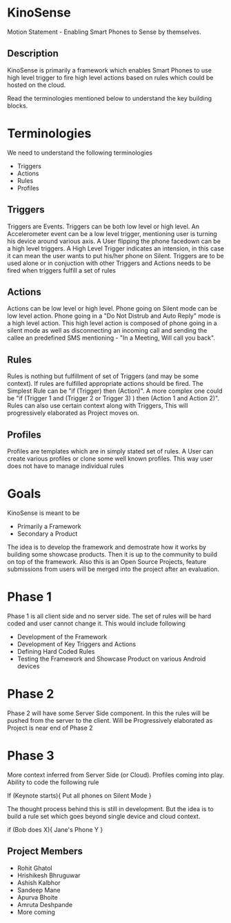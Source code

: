 KinoSense
=========

Motion Statement - Enabling Smart Phones to Sense by themselves.

Description
------
KinoSense is primarily a framework which enables Smart Phones to use high level trigger to fire high level actions based on rules which could be hosted on the cloud.

Read the terminologies mentioned below to understand the key building blocks.

Terminologies
===========

We need to understand the following terminologies

* Triggers
* Actions
* Rules
* Profiles

Triggers
----
Triggers are Events. Triggers can be both low level or high level. An Accelerometer event can be a low level trigger, mentioning user is turning his device around various axis. A User flipping the phone facedown can be a high level triggers. A High Level Trigger indicates an intension, in this case it can mean the user wants to put his/her phone on Silent. Triggers are to be used alone or in conjuction with other Triggers and Actions needs to be fired when triggers fulfill a set of rules

Actions
----
Actions can be low level or high level. Phone going on Silent mode can be low level action. Phone going in a "Do Not Distrub and Auto Reply" mode is a high level action. This high level action is composed of phone going in a silent mode as well as disconnecting an incoming call and sending the callee an predefined SMS mentioning - "In a Meeting, Will call you back".

Rules
----
Rules is nothing but fulfillment of set of Triggers (and may be some context). If rules are fulfilled appropriate actions should be fired. The Simplest Rule can be "if (Trigger) then (Action)". A more complex one could be "if (Trigger 1 and (Trigger 2  or Trigger 3) ) then (Action 1 and Action 2)".
Rules can also use certain context along with Triggers, This will progressively elaborated as Project moves on.

Profiles
----
Profiles are templates which are in simply stated set of rules. A User can create various profiles or clone some well known profiles. This way user does not have to manage individual rules

Goals
=====

KinoSense is meant to be 
* Primarily a Framework
* Secondary a Product

The idea is to develop the framework and demostrate how it works by building some showcase products. Then it is up to the community to build on top of the framework. Also this is an Open Source Projects, feature submissions from users will be merged into the project after an evaluation.

Phase 1
=====
Phase 1 is all client side and no server side. The set of rules will be hard coded and user cannot change it. This would include following 
* Development of the Framework
* Development of Key Triggers and Actions
* Defining Hard Coded Rules
* Testing the Framework and Showcase Product on various Android devices

Phase 2
======
Phase 2 will have some Server Side component. In this the rules will be pushed from the server to the client.
Will be Progressively elaborated as Project is near end of Phase 2

Phase 3
=====
More context inferred from Server Side (or Cloud). Profiles coming into play. Ability to code the following rule

If (Keynote starts){
   Put all phones on Silent Mode
}

The thought process behind this is still in development. But the idea is to build a rule set which goes beyond single device and cloud context.

if (Bob does X){
   Jane's Phone Y
}



Project Members
----
* Rohit Ghatol
* Hrishikesh Bhruguwar
* Ashish Kalbhor
* Sandeep Mane
* Apurva Bhoite
* Amruta Deshpande
* More coming
